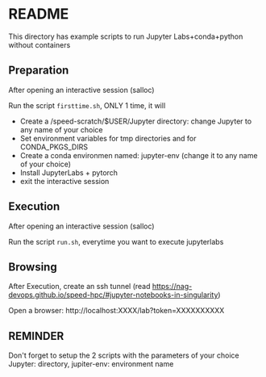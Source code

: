 <!-- TOC --><a name="README"></a>
# README

This directory has example scripts to run Jupyter Labs+conda+python without containers

<!-- TOC --><a name="Preparation"></a>
## Preparation
After opening an interactive session (salloc)

Run the script `firsttime.sh`, ONLY 1 time, it will
- Create a /speed-scratch/$USER/Jupyter directory: change Jupyter to any name of your choice
- Set environment variables for tmp directories and for CONDA_PKGS_DIRS 
- Create a conda environmen named: jupyter-env (change it to any name of your choice)
- Install JupyterLabs + pytorch
- exit the interactive session

## Execution
After opening an interactive session (salloc)

Run the script `run.sh`, everytime you want to execute jupyterlabs

## Browsing
After Execution, create an ssh tunnel (read https://nag-devops.github.io/speed-hpc/#jupyter-notebooks-in-singularity)

Open a browser: http://localhost:XXXX/lab?token=XXXXXXXXXX

## REMINDER
Don't forget to setup the 2 scripts with the parameters of your choice
Jupyter: directory, jupiter-env: environment name

<!-- TOC end -->